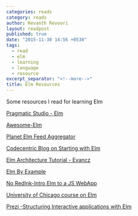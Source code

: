 ```yaml
---
categories: reads
category: reads
author: Revanth Revoori
layout: readpost
published: true
date: "2015-11-30 14:56 +0530"
tags: 
  - read
  - elm
  - learning
  - language
  - resource
excerpt_separator: "<!--more-->"
title: Elm Resources
---
```




Some resources I read for learning Elm

<a class="embedly-card" href="https://pragmaticstudio.com/blog/2014/12/19/getting-started-with-elm">Pragmatic Studio - Elm  <i class="fa fa-external-link"></i></a>

<a class="embedly-card" href="https://github.com/isRuslan/awesome-elm">Awesome-Elm  <i class="fa fa-external-link"></i></a>

<a class="embedly-card" href="http://planet.elm-lang.org/">Planet Elm Feed Aggregator  <i class="fa fa-external-link"></i></a>

<a class="embedly-card" href="https://blog.codecentric.de/en/2015/11/elm-friday-table-of-contents/">Codecentric Blog on Starting with Elm  <i class="fa fa-external-link"></i></a>

<a class="embedly-card" href="https://github.com/evancz/elm-architecture-tutorial">Elm Architecture Tutorial - Evancz  <i class="fa fa-external-link"></i></a>

<a class="embedly-card" href="http://elm-by-example.org/index.html">Elm By Example  <i class="fa fa-external-link"></i></a>

<a class="embedly-card" href="http://tech.noredink.com/post/126978281075/walkthrough-introducing-elm-to-a-js-web-app">No RedInk-Intro Elm to a JS WebApp  <i class="fa fa-external-link"></i></a>

<a class="embedly-card" href="https://www.classes.cs.uchicago.edu/archive/2015/winter/22300-1/Schedule.html">University of Chicago course on Elm  <i class="fa fa-external-link"></i></a>

<a class="embedly-card" href="https://prezi.com/c_vpoc2ufhkx/structuring-interactive-applications-with-elm/">Prezi -Structuring Interactive applications with Elm  <i class="fa fa-external-link"></i></a>
<!--more-->
